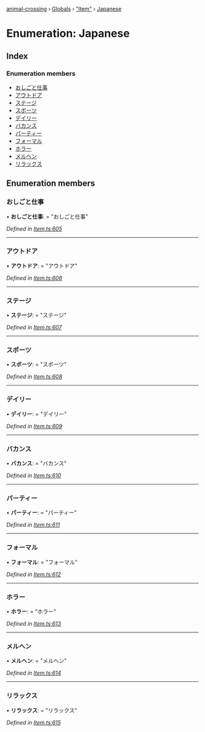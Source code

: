 [animal-crossing](../README.md) › [Globals](../globals.md) › ["Item"](../modules/_item_.md) › [Japanese](_item_.japanese.md)

# Enumeration: Japanese

## Index

### Enumeration members

* [おしごと仕事](_item_.japanese.md#おしごと仕事)
* [アウトドア](_item_.japanese.md#アウトドア)
* [ステージ](_item_.japanese.md#ステージ)
* [スポーツ](_item_.japanese.md#スポーツ)
* [デイリー](_item_.japanese.md#デイリー)
* [バカンス](_item_.japanese.md#バカンス)
* [パーティー](_item_.japanese.md#パーティー)
* [フォーマル](_item_.japanese.md#フォーマル)
* [ホラー](_item_.japanese.md#ホラー)
* [メルヘン](_item_.japanese.md#メルヘン)
* [リラックス](_item_.japanese.md#リラックス)

## Enumeration members

###  おしごと仕事

• **おしごと仕事**: = "おしごと仕事"

*Defined in [Item.ts:605](https://github.com/Norviah/animal-crossing/blob/7daadc1/module/types/Item.ts#L605)*

___

###  アウトドア

• **アウトドア**: = "アウトドア"

*Defined in [Item.ts:606](https://github.com/Norviah/animal-crossing/blob/7daadc1/module/types/Item.ts#L606)*

___

###  ステージ

• **ステージ**: = "ステージ"

*Defined in [Item.ts:607](https://github.com/Norviah/animal-crossing/blob/7daadc1/module/types/Item.ts#L607)*

___

###  スポーツ

• **スポーツ**: = "スポーツ"

*Defined in [Item.ts:608](https://github.com/Norviah/animal-crossing/blob/7daadc1/module/types/Item.ts#L608)*

___

###  デイリー

• **デイリー**: = "デイリー"

*Defined in [Item.ts:609](https://github.com/Norviah/animal-crossing/blob/7daadc1/module/types/Item.ts#L609)*

___

###  バカンス

• **バカンス**: = "バカンス"

*Defined in [Item.ts:610](https://github.com/Norviah/animal-crossing/blob/7daadc1/module/types/Item.ts#L610)*

___

###  パーティー

• **パーティー**: = "パーティー"

*Defined in [Item.ts:611](https://github.com/Norviah/animal-crossing/blob/7daadc1/module/types/Item.ts#L611)*

___

###  フォーマル

• **フォーマル**: = "フォーマル"

*Defined in [Item.ts:612](https://github.com/Norviah/animal-crossing/blob/7daadc1/module/types/Item.ts#L612)*

___

###  ホラー

• **ホラー**: = "ホラー"

*Defined in [Item.ts:613](https://github.com/Norviah/animal-crossing/blob/7daadc1/module/types/Item.ts#L613)*

___

###  メルヘン

• **メルヘン**: = "メルヘン"

*Defined in [Item.ts:614](https://github.com/Norviah/animal-crossing/blob/7daadc1/module/types/Item.ts#L614)*

___

###  リラックス

• **リラックス**: = "リラックス"

*Defined in [Item.ts:615](https://github.com/Norviah/animal-crossing/blob/7daadc1/module/types/Item.ts#L615)*
